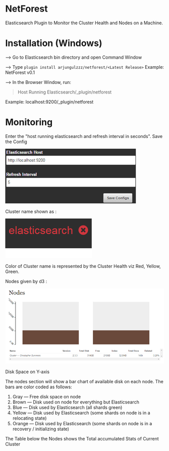 # NetForest 
Elasticsearch Plugin to Monitor the Cluster Health and Nodes on a Machine.
# Installation (Windows)
--> Go to Elasticsearch bin directory and open Command Window

--> Type `plugin install arjungulzzz/netforest/<Latest Release>` Example: NetForest v0.1

--> In the Browser Window, run: 
>Host Running Elasticsearch/_plugin/netforest 

Example: localhost:9200/_plugin/netforest

# Monitoring 

Enter the "host running elasticsearch and refresh interval in seconds". Save the Config
 
![alt text](https://github.com/arjungulzzz/netforest/blob/master/snaps/snap3.png "elasticsearch")


Cluster name shown as :

![alt text](https://github.com/arjungulzzz/netforest/blob/master/snaps/snap1.png "elasticsearch")

Color of Cluster name is represented by the Cluster Health viz Red, Yellow, Green.

Nodes given by d3 :

![alt text](https://github.com/arjungulzzz/netforest/blob/master/snaps/snap2.png "elasticsearch")

Disk Space on Y-axis

The nodes section will show a bar chart of available disk on each node. The bars are color coded as follows:

1. Gray — Free disk space on node
2. Brown — Disk used on node for everything but Elasticsearch
3. Blue — Disk used by Elasticsearch (all shards green)
4. Yellow — Disk used by Elasticsearch (some shards on node is in a relocating state)
5. Orange — Disk used by Elasticsearch (some shards on node is in a recovery / initializing state)

The Table below the Nodes shows the Total accumulated Stats of Current Cluster
